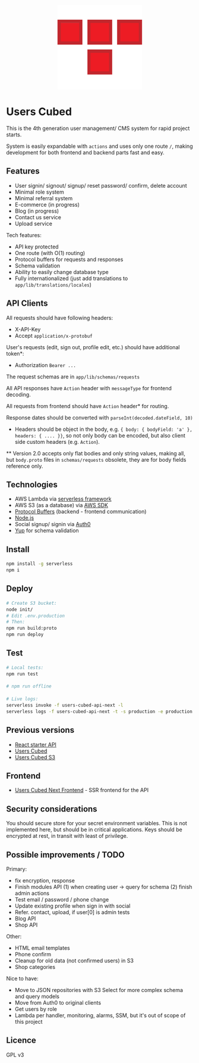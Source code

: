 <p align="center">
  <a href="https://talaikis.com/">
    <img alt="Talaikis Ltd." src="https://github.com/TalaikisInc/talaikis.com_react/blob/master/media/logo.png" width="228">
  </a>
</p>

# Users Cubed

This is the 4th generation user management/ CMS system for rapid project starts.

System is easily expandable with `actions` and uses only one route `/`,  making development for both frontend and backend parts fast and easy.

## Features

* User signin/ signout/ signup/ reset password/ confirm, delete account
* Minimal role system
* Minimal referral system
* E-commerce (in progress)
* Blog (in progress)
* Contact us service
* Upload service

Tech features:

* API key protected
* One route (with O(1) routing)
* Protocol buffers for requests and responses
* Schema validation
* Ability to easily change database type
* Fully internationalized (just add translations  to `app/lib/translations/locales`)

## API Clients

All requests should have following headers:

* X-API-Key
* Accept `application/x-protobuf`

User's requests (edit, sign out, profile edit, etc.) should have additional token*:

* Authorization `Bearer ...`

The request schemas are in `app/lib/schemas/requests`

All API responses have `Action` header with `messageType` for frontend decoding.

All requests from frontend should have `Action` header* for routing.

Response dates should be converted with `parseInt(decoded.dateField, 10)`

* Headers should be object in the body, e.g. `{ body: { bodyField: 'a' }, headers: { .... }}`, so not only body can be encoded, but also client side custom headers (e.g. `Action`).

** Version 2.0 accepts only flat bodies and only string values, making all, but `body.proto`  files in `schemas/requests` obsolete, they are for body fields reference only.

## Technologies

* AWS Lambda via [serverless framework](https://serverless.com/)
* AWS S3 (as a database) via [AWS SDK](https://github.com/aws/aws-sdk-js)
* [Protocol Buffers](https://developers.google.com/protocol-buffers) (backend - frontend communication)
* [Node.js](https://github.com/nodejs/node)
* Social signup/ signin via [Auth0](https://auth0.com/)
* [Yup](https://github.com/jquense/yup) for schema validation

## Install

```bash
npm install -g serverless
npm i
```

## Deploy

```bash
# Create S3 bucket:
node init/
# Edit .env.production
# Then:
npm run build:proto
npm run deploy
```

## Test

```bash
# Local tests:
npm run test

# npm run offline 

# Live logs:
serverless invoke -f users-cubed-api-next -l
serverless logs -f users-cubed-api-next -t -s production -e production
```

## Previous versions

* [React starter API](https://github.com/TalaikisInc/react_starter_api)
* [Users Cubed](https://github.com/TalaikisInc/users-cubed)
* [Users Cubed S3](https://github.com/TalaikisInc/users-cubed-s3)

## Frontend

* [Users Cubed Next Frontend](https://github.com/TalaikisInc/users-cubed-next-frontend) - SSR frontend for the API

## Security considerations

You should secure store for your secret environment variables. This is not implemented here, but should be in critical applications. Keys should be encrypted at rest, in transit with least of privilege.

## Possible improvements / TODO

Primary:

* fix encryption, response
* Finish modules API (1) when creating user -> query for schema (2) finish admin actions
* Test email / password / phone change
* Update existing profile when sign in with social
* Refer. contact, upload, if user[0] is admin tests
* Blog API
* Shop API

Other:

* HTML email templates
* Phone confirm
* Cleanup for old data (not confirmed users) in S3
* Shop categories

Nice to have:

* Move to JSON repositories with S3 Select for more complex schema and query models
* Move from Auth0 to original clients
* Get users by role
* Lambda per handler, monitoring, alarms, SSM, but it's out of scope of this project

## Licence

GPL v3
